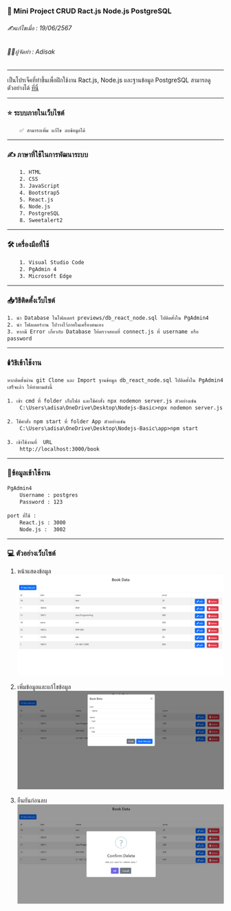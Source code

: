 ### 📖 Mini Project CRUD Ract.js Node.js PostgreSQL 

###### ✍️แก้ไขเมื่อ : 19/06/2567

###### 👨‍💻ผู้จัดทำ : Adisak

---

เป็นโปรเจ็คที่ทำขึ้นเพื่อฝึกใช้งาน Ract.js, Node.js และฐานข้อมูล PostgreSQL สามารถดูตัวอย่างได้ [ที่นี่](https://github.com/Adisak-KS/Nodejs-Basic/blob/main/previews/pre-1_show.png)

---

### ⭐ ระบบภายในเว็บไซต์

        ✅ สามารถเพิ่ม แก้ไข ลบข้อมูลได้


---

### ✍️ ภาษาที่ใช้ในการพัฒนาระบบ

        1. HTML
        2. CSS
        3. JavaScript
        4. Bootstrap5
        5. React.js
        6. Node.js
        7. PostgreSQL
        8. Sweetalert2

---

### 🛠️ เครื่องมือที่ใช้

        1. Visual Studio Code
        2. PgAdmin 4
        3. Microsoft Edge

---

### 📥วิธีติดตั้งเว็บไซต์

    1. นำ Database ในโฟลเดอร์ previews/db_react_node.sql ไปติดตั้งใน PgAdmin4
    2. นำ โฟลเดอร์งาน ไปวางไว้ภายในเครื่องตนเอง
    3. หากมี Error เกี่ยวกับ Database ให้ตรวจสอบที่ connect.js ที่ username หรือ password

---

### 🕯️วิธีเข้าใช้งาน

    หากติดตั้งผ่าน git Clone และ Import ฐานข้อมูล db_react_node.sql ไปติดตั้งใน PgAdmin4 เสร็จแล้ว ให้ทำตามดังนี้

    1. เข้า cmd ที่ folder เก็บไฟล์ และใช้คำสั่ง npx nodemon server.js ตัวอย่างเช่น
        C:\Users\adisa\OneDrive\Desktop\Nodejs-Basic>npx nodemon server.js

    2. ใช้คำสั่ง npm start ที่ folder App ตัวอย่างเช่น
        C:\Users\adisa\OneDrive\Desktop\Nodejs-Basic\app>npm start

    3. เข้าใช้งานที่  URL
        http://localhost:3000/book
---

### 📑ข้อมูลเข้าใช้งาน 

    PgAdmin4
        Username : postgres
        Password : 123

    port ที่ใช้ : 
        React.js : 3000
        Node.js :  3002

---

### 💻 ตัวอย่างเว็บไซต์

1. หน้าแสดงข้อมูล
   ![index](https://github.com/Adisak-KS/Mini-Project-CRUD-Basic-React-and-nodejs/blob/main/previews/pre-1_show.png)

2. เพิ่มข้อมูลและแก้ไขข้อมูล
   ![index](https://github.com/Adisak-KS/Mini-Project-CRUD-Basic-React-and-nodejs/blob/main/previews/pre-2_insert.png)

3. ยืนยันก่อนลบ   
   ![index](https://github.com/Adisak-KS/Mini-Project-CRUD-Basic-React-and-nodejs/blob/main/previews/pre-3_delete.png)


